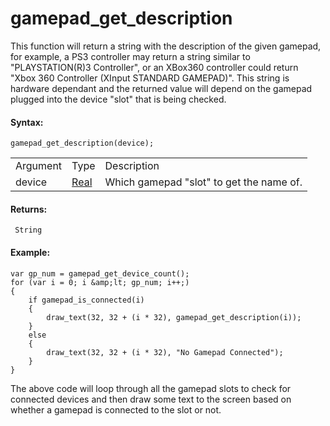# gamepad_get_description

This function will return a string with the description of the given
gamepad, for example, a PS3 controller may return a string similar to
"PLAYSTATION(R)3 Controller", or an XBox360 controller could return
"Xbox 360 Controller (XInput STANDARD GAMEPAD)". This string is hardware
dependant and the returned value will depend on the gamepad plugged into
the device "slot" that is being checked.

#### Syntax:

``` gml
gamepad_get_description(device);
```

|          |                                                                         |                                          |
|----------|-------------------------------------------------------------------------|------------------------------------------|
| Argument | Type                                                                    | Description                              |
| device   |  [Real](../../../../../GameMaker_Language/GML_Overview/Data_Types)  | Which gamepad "slot" to get the name of. |

#### Returns:

``` gml
 String
```

#### Example:

``` gml
var gp_num = gamepad_get_device_count();
for (var i = 0; i &amp;lt; gp_num; i++;)
{
    if gamepad_is_connected(i)
    {
        draw_text(32, 32 + (i * 32), gamepad_get_description(i));
    }
    else
    {
        draw_text(32, 32 + (i * 32), "No Gamepad Connected");
    }
}
```

The above code will loop through all the gamepad slots to check for
connected devices and then draw some text to the screen based on whether
a gamepad is connected to the slot or not.
